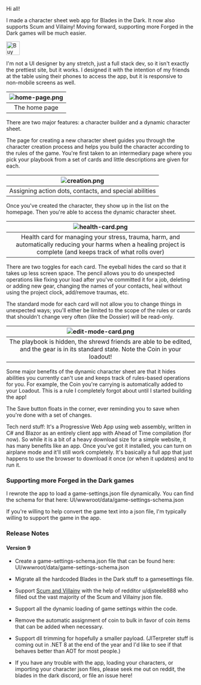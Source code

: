 Hi all!

I made a character sheet web app for Blades in the Dark. It now also supports Scum and Villainy! Moving forward, supporting more Forged in the Dark games will be much easier.

<a href='https://ko-fi.com/S6S5KA4DP' target='_blank'><img height='36' style='border:0px;height:36px;' src='https://storage.ko-fi.com/cdn/kofi3.png?v=3' border='0' alt='Buy Me a Coffee at ko-fi.com' /></a>

I'm not a UI designer by any stretch, just a full stack dev, so it isn't exactly the prettiest site, but it works. I designed it with the intention of my friends at the table using their phones to access the app, but it is responsive to non-mobile screens as well.

| ![home-page.png](https://user-images.githubusercontent.com/130337624/230923924-135ab590-0c84-4148-be60-f2a27cac7923.png) | 
|:--:| 
| The home page |

There are two major features: a character builder and a dynamic character sheet.

The page for creating a new character sheet guides you through the character creation process and helps you build the character according to the rules of the game. You're first taken to an intermediary page where you pick your playbook from a set of cards and little descriptions are given for each.

| ![creation.png](https://user-images.githubusercontent.com/130337624/230924278-23043922-014e-4546-8cac-66c22a94efd8.png) | 
|:--:| 
| Assigning action dots, contacts, and special abilities |

Once you've created the character, they show up in the list on the homepage. Then you're able to access the dynamic character sheet.

| ![health-card.png](https://user-images.githubusercontent.com/130337624/230924684-1f8a2a2d-6102-484a-9b60-3e5365212694.png) | 
|:--:| 
| Health card for managing your stress, trauma, harm, and automatically reducing your harms when a healing project is complete (and keeps track of what rolls over) |

There are two toggles for each card. The eyeball hides the card so that it takes up less screen space. The pencil allows you to do unexpected operations like fixing your load after you've committed it for a job, deleting or adding new gear, changing the names of your contacts, heal without using the project clock, add/remove traumas, etc.

The standard mode for each card will not allow you to change things in unexpected ways; you'll either be limited to the scope of the rules or cards that shouldn't change very often (like the Dossier) will be read-only.

| ![edit-mode-card.png](https://user-images.githubusercontent.com/130337624/230925175-1927544e-79d6-4a52-935e-468431909b28.png) | 
|:--:| 
| The playbook is hidden, the shrewd friends are able to be edited, and the gear is in its standard state. Note the Coin in your loadout! |

Some major benefits of the dynamic character sheet are that it hides abilities you currently can't use and keeps track of rules-based operations for you. For example, the Coin you're carrying is automatically added to your Loadout. This is a rule I completely forgot about until I started building the app!

The Save button floats in the corner, ever reminding you to save when you're done with a set of changes.

Tech nerd stuff:
It's a Progressive Web App using web assembly, written in C# and Blazor as an entirely client app with Ahead of Time compilation (for now). So while it is a bit of a heavy download size for a simple website, it has many benefits like an app. Once you've got it installed, you can turn on airplane mode and it'll still work completely. It's basically a full app that just happens to use the browser to download it once (or when it updates) and to run it.

### Supporting more Forged in the Dark games

I rewrote the app to load a game-settings.json file dynamically. You can find the schema for that here: UI/wwwroot/data/game-settings-schema.json

If you're willing to help convert the game text into a json file, I'm typically willing to support the game in the app.

### Release Notes

#### Version 9

- Create a game-settings-schema.json file that can be found here: UI/wwwroot/data/game-settings-schema.json

- Migrate all the hardcoded Blades in the Dark stuff to a gamesettings file.

- Support [Scum and Villainy](https://evilhat.com/product/scum-and-villainy/) with the help of redditor u/djsteele888 who filled out the vast majority of the Scum and Villainy json file.

- Support all the dynamic loading of game settings within the code.

- Remove the automatic assignment of coin to bulk in favor of coin items that can be added when necessary.

- Support dll trimming for hopefully a smaller payload. (JITerpreter stuff is coming out in .NET 8 at the end of the year and I'd like to see if that behaves better than AOT for most people.)

- If you have any trouble with the app, loading your characters, or importing your character json files, please seek me out on reddit, the blades in the dark discord, or file an issue here!